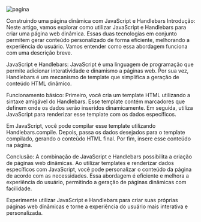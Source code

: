 
![pagina](https://github.com/Santiago-Diniz/blogapp/assets/132367474/5b6ae7d8-fea3-478f-9afe-1a5e982f8834)

Construindo uma página dinâmica com JavaScript e Handlebars
Introdução:
Neste artigo, vamos explorar como utilizar JavaScript e Handlebars para criar uma página web dinâmica. Essas duas tecnologias em conjunto permitem gerar conteúdo personalizado de forma eficiente, melhorando a experiência do usuário. Vamos entender como essa abordagem funciona com uma descrição breve.

JavaScript e Handlebars:
JavaScript é uma linguagem de programação que permite adicionar interatividade e dinamismo a páginas web. Por sua vez, Handlebars é um mecanismo de template que simplifica a geração de conteúdo HTML dinâmico.

Funcionamento básico:
Primeiro, você cria um template HTML utilizando a sintaxe amigável do Handlebars. Esse template contém marcadores que definem onde os dados serão inseridos dinamicamente. Em seguida, utiliza JavaScript para renderizar esse template com os dados específicos.

Em JavaScript, você pode compilar esse template utilizando Handlebars.compile. Depois, passa os dados desejados para o template compilado, gerando o conteúdo HTML final. Por fim, insere esse conteúdo na página.

Conclusão:
A combinação de JavaScript e Handlebars possibilita a criação de páginas web dinâmicas. Ao utilizar templates e renderizar dados específicos com JavaScript, você pode personalizar o conteúdo da página de acordo com as necessidades. Essa abordagem é eficiente e melhora a experiência do usuário, permitindo a geração de páginas dinâmicas com facilidade.

Experimente utilizar JavaScript e Handlebars para criar suas próprias páginas web dinâmicas e torne a experiência do usuário mais interativa e personalizada.
